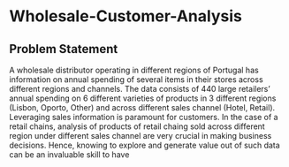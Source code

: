 # Wholesale-Customer-Analysis
## Problem Statement
A wholesale distributor operating in different regions of Portugal has information on annual spending of several items in their stores across different regions and channels. The data consists of 440 large retailers’ annual spending on 6 different varieties of products in 3 different regions (Lisbon, Oporto, Other) and across different sales channel (Hotel, Retail). Leveraging sales information is paramount for customers. In the case of a retail chains, analysis of products of retail chaing sold across different region under different sales channel are very crucial in making business decisions. Hence, knowing to explore and generate value out of such data can be an invaluable skill to have

